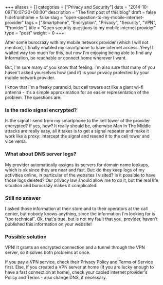 +++
aliases      = []
categories   = ["Privacy and Security"]
date         = "2014-10-09T10:07:20+00:00"
description  = "The first post of this blog"
draft        = false
hidefromhome = false
slug         = "open-question-to-my-mobile-internet-provider"
tags         = ["Smartphone", "Encryption", "Privacy", "Security", "VPN", "Provider"]
title        = "Open security questions to my mobile internet provider"
type         = "post"
weight       = 0
+++

After some burocra**z**y with my mobile network provider (which I will not mention), I finally enabled my smartphone to have internet access. Yeey! I waited way too much for this, but now I'm enjoying being able to find any information, be reachable or connect home wherever I want.

But, I'm sure many of you know that feeling. I'm also sure that many of you haven't asked yourselves how (and if) is your privacy protected by your mobile network provider.

I know that I'm a freaky paranoid, but cell towers act like a giant wi-fi antenna - it's a simple approximation for an easier representation of the problem. The questions are:


### Is the radio signal encrypted?


Is the signal I send from my smartphone to the cell tower of the provider encrypted? If yes, how? It really should be, otherwise Man In The Middle attacks are really easy, all it takes is to get a signal repeater and make it work like a proxy: intercept the signal and resend it to the cell tower and vice versa.


### What about DNS server logs?


My provider automatically assigns its servers for domain name lookups, which is ok since they are near and fast. But: do they keep logs of my activities online, in particular of the websites I visited? Is it possible to have those logs deleted? Our privacy law should allow me to do it, but the real life situation and burocra**z**y makes it complicated.


### Still no answer


I asked those information at their store and to their operators at the call center, but nobody knows anything, since the information I'm looking for is "too technical". Ok, that's true, but is not my fault that you, provider, haven't published this information on your website!


### Possible solution


VPN! It grants an encrypted connection and a tunnel through the VPN server, so it solves both problems at once.

If you pay a VPN service, check their Privacy Policy and Terms of Service first. Else, if you created a VPN server at home (if you are lucky enough to have a fast connection at home), check your cabled internet provider's Policy and Terms - also change DNS, if necessary.
